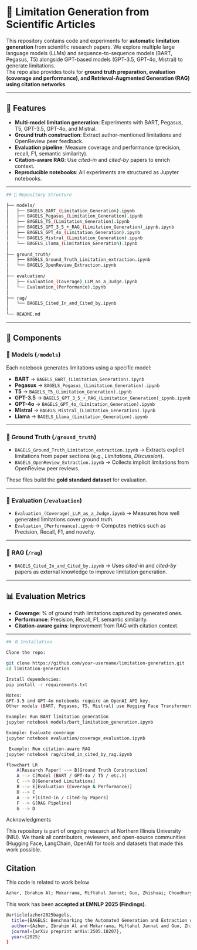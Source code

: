 # 📘 Limitation Generation from Scientific Articles

This repository contains code and experiments for **automatic limitation generation** from scientific research papers. We explore multiple large language models (LLMs) and sequence-to-sequence models (BART, Pegasus, T5) alongside GPT-based models (GPT-3.5, GPT-4o, Mistral) to generate limitations.  
The repo also provides tools for **ground truth preparation, evaluation (coverage and performance), and Retrieval-Augmented Generation (RAG) using citation networks**.

---

## 🚀 Features
- **Multi-model limitation generation**: Experiments with BART, Pegasus, T5, GPT-3.5, GPT-4o, and Mistral.  
- **Ground truth construction**: Extract author-mentioned limitations and OpenReview peer feedback.  
- **Evaluation pipeline**: Measure coverage and performance (precision, recall, F1, semantic similarity).  
- **Citation-aware RAG**: Use *cited-in* and *cited-by* papers to enrich context.  
- **Reproducible notebooks**: All experiments are structured as Jupyter notebooks.  

---

```bash
## 📂 Repository Structure

├── models/
│   ├── BAGELS_BART_(Limitation_Generation).ipynb
│   ├── BAGELS_Pegasus_(Limitation_Generation).ipynb
│   ├── BAGELS_T5_(Limitation_Generation).ipynb
│   ├── BAGELS_GPT_3_5_+_RAG_(Limitation_Generation)_ipynb.ipynb
│   ├── BAGELS_GPT_4o_(Limitation_Generation).ipynb
│   └── BAGELS_Mistral_(Limitation_Generation).ipynb
|   └── BAGELS_Llama_(Limitation_Generation).ipynb
│
├── ground_truth/
│   ├── BAGELS_Ground_Truth_Limitation_extraction.ipynb
│   └── BAGELS_OpenReview_Extraction.ipynb
│
├── evaluation/
│   ├── Evaluation_(Coverage)_LLM_as_a_Judge.ipynb
│   └── Evaluation_(Performance).ipynb
│
├── rag/
│   └── BAGELS_Cited_In_and_Cited_by.ipynb
│
└── README.md 
```



---

## 📑 Components

### 🔹 Models (`/models`)
Each notebook generates limitations using a specific model:  
- **BART** → `BAGELS_BART_(Limitation_Generation).ipynb`  
- **Pegasus** → `BAGELS_Pegasus_(Limitation_Generation).ipynb`  
- **T5** → `BAGELS_T5_(Limitation_Generation).ipynb`  
- **GPT-3.5** → `BAGELS_GPT_3_5_+_RAG_(Limitation_Generation)_ipynb.ipynb`  
- **GPT-4o** → `BAGELS_GPT_4o_(Limitation_Generation).ipynb`  
- **Mistral** → `BAGELS_Mistral_(Limitation_Generation).ipynb`
- **Llama** → `BAGELS_Llama_(Limitation_Generation).ipynb`  
 
---

### 🔹 Ground Truth (`/ground_truth`)
- `BAGELS_Ground_Truth_Limitation_extraction.ipynb` → Extracts explicit limitations from paper sections (e.g., *Limitations*, *Discussion*).  
- `BAGELS_OpenReview_Extraction.ipynb` → Collects implicit limitations from OpenReview peer reviews.  

These files build the **gold standard dataset** for evaluation.  

---

### 🔹 Evaluation (`/evaluation`)
- `Evaluation_(Coverage)_LLM_as_a_Judge.ipynb` → Measures how well generated limitations cover ground truth.  
- `Evaluation_(Performance).ipynb` → Computes metrics such as Precision, Recall, F1, and novelty.  

---

### 🔹 RAG (`/rag`)
- `BAGELS_Cited_In_and_Cited_by.ipynb` → Uses *cited-in* and *cited-by* papers as external knowledge to improve limitation generation.  

---

## 📊 Evaluation Metrics
- **Coverage**: % of ground truth limitations captured by generated ones.  
- **Performance**: Precision, Recall, F1, semantic similarity.  
- **Citation-aware gains**: Improvement from RAG with citation context.  

---

```bash
## ⚙️ Installation

Clone the repo:

git clone https://github.com/your-username/limitation-generation.git
cd limitation-generation

Install dependencies:
pip install -r requirements.txt

Notes:
GPT-3.5 and GPT-4o notebooks require an OpenAI API key.
Other models (BART, Pegasus, T5, Mistral) use Hugging Face Transformers. 

Example: Run BART limitation generation
jupyter notebook models/bart_limitation_generation.ipynb

Example: Evaluate coverage
jupyter notebook evaluation/coverage_evaluation.ipynb

 Example: Run citation-aware RAG
jupyter notebook rag/cited_in_cited_by_rag.ipynb
```

```bash
flowchart LR
    A[Research Paper] --> B[Ground Truth Construction]
    A --> C[Model (BART / GPT-4o / T5 / etc.)]
    C --> D[Generated Limitations]
    B --> E[Evaluation (Coverage & Performance)]
    D --> E
    A --> F[Cited-in / Cited-by Papers]
    F --> G[RAG Pipeline]
    G --> D

```

Acknowledgments

This repository is part of ongoing research at Northern Illinois University (NIU).
We thank all contributors, reviewers, and open-source communities (Hugging Face, LangChain, OpenAI) for tools and datasets that made this work possible.

## Citation
This code is related to work below

```bash
Azher, Ibrahim Al; Mokarrama, Miftahul Jannat; Guo, Zhishuai; Choudhury, Sagnik Ray; Alhoori, Hamed (2025). *BAGELS: Benchmarking the Automated Generation and Extraction of Limitations from Scholarly Text*. arXiv preprint arXiv:2505.18207.
```

This work has been **accepted at EMNLP 2025 (Findings)**.

```bash
@article{azher2025bagels,
  title={BAGELS: Benchmarking the Automated Generation and Extraction of Limitations from Scholarly Text},
  author={Azher, Ibrahim Al and Mokarrama, Miftahul Jannat and Guo, Zhishuai and Choudhury, Sagnik Ray and Alhoori, Hamed},
  journal={arXiv preprint arXiv:2505.18207},
  year={2025}
}
```

